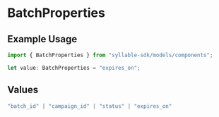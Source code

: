 # BatchProperties

## Example Usage

```typescript
import { BatchProperties } from "syllable-sdk/models/components";

let value: BatchProperties = "expires_on";
```

## Values

```typescript
"batch_id" | "campaign_id" | "status" | "expires_on"
```